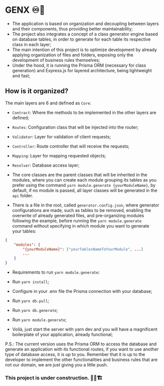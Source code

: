 # GENX ♾️🍵

- The application is based on organization and decoupling between layers and their components, thus providing better maintainability;
- The project also integrates a concept of a class generator engine based on database tables, in order to generate for each table its respective class in each layer;
- The main intention of this project is to optimize development by already applying organization of files and folders, exposing only the development of business rules themselves;
- Under the hood, it is running the Prisma ORM (necessary for class generation) and Express.js for layered architecture, being lightweight and fast;

## How is it organized?

The main layers are 6 and defined as `Core`:

- `Contract`: Where the methods to be implemented in the other layers are defined;
- `Routes`: Configuration class that will be injected into the router;
- `Validator`: Layer for validation of client requests;
- `Controller`: Route controller that will receive the requests;
- `Mapping`: Layer for mapping requested objects;
- `Resolver`: Database access layer;

- The core classes are the parent classes that will be inherited in the modules, where you can create each module grouping its tables as you prefer using the command `yarn module.generate {yourModuleName}`, by default, if no module is passed, all layer classes will be generated in the `api` folder.
- There is a file in the root, called `generator.config.json`, where generator configurations are made, such as tables to be removed, enabling the overwrite of already generated files, and pre-organizing modules following the example, before running the `yarn module.generate` command without specifying in which module you want to generate your tables:

```json
{
    "modules": {
        "{yourModuleName}": ["yourTablesNameToYourModule", ...]
        ...
    } 
}
```

- Requirements to run `yarn module.generate`:

- Run `yarn install`;

- Configure in your .env file the Prisma connection with your database;

- Run `yarn db.pull`;

- Run `yarn db.generate`;

- Run `yarn module.generate`;

- Voilà, just start the server with yarn dev and you will have a magnificent boilerplate of your application, already functional;

P.S.: The current version uses the Prisma ORM to access the database and generate an application with its functional routes, if you want to use another type of database access, it is up to you. Remember that it is up to the developer to implement the other functionalities and business rules that are not our domain, we are just giving you a little push.

### This project is under construction. 👨‍💻🏗️
